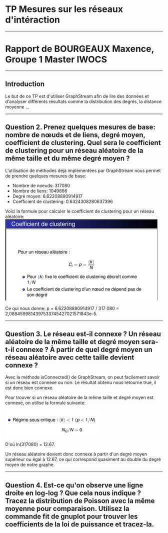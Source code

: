 # TP Mesures sur les réseaux d'intéraction

***

# Rapport de BOURGEAUX Maxence, Groupe 1 Master IWOCS

***

## Introduction

Le but de ce TP est d'utiliser GraphStream afin de lire des données et d'analyser différents résultats comme la 
distribution des degrés, la distance moyenne ...

***

## Question 2. Prenez quelques mesures de base: nombre de nœuds et de liens, degré moyen, coefficient de clustering. Quel sera le coefficient de clustering pour un réseau aléatoire de la même taille et du même degré moyen ?

L'utilisation de méthodes déjà implémentées par GraphStream nous permet de prendre quelques mesures de base:
* Nombre de noeuds: 317080
* Nombre de liens: 1049866
* Degré moyen: 6.62208890914917
* Coefficient de clustering: 0.6324308280637396

Voici la formule pour calculer le coefficient de clustering pour un réseau aléatoire:
![coefficientClusteringRA](Pictures/coefficientClusteringRA.PNG)

Ce qui nous donne: p = 6.62208890914917 / 317 080 = 2,0884599814397533745427021571843e-5.

***

## Question 3. Le réseau est-il connexe ? Un réseau aléatoire de la même taille et degré moyen sera-t-il connexe ? À partir de quel degré moyen un réseau aléatoire avec cette taille devient connexe ?

Avec la méthode isConnected() de GraphStream, on peut facilement savoir si un réseau est connexe ou non. Le résultat obtenu
nous retourne true, il est donc bien connexe.

Pour trouver si un réseau aléatoire de la même taille et degré moyen est connexe, on utilise la formule suivante:  

![ConnexiteRA](Pictures/ConnexiteRA.PNG)

D'où ln(317080) = 12.67.

Un réseau aléatoire devient donc connexe à partir d'un degré moyen supérieur ou égal à 12.67, ce qui correspond quasiment
au double du degré moyen de notre graphe.   

***

## Question 4. Est-ce qu'on observe une ligne droite en log-log ? Que cela nous indique ? Tracez la distribution de Poisson avec la même moyenne pour comparaison. Utilisez la commande fit de gnuplot pour trouver les coefficients de la loi de puissance et tracez-la.
